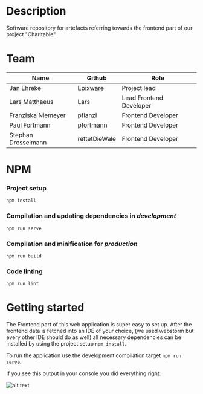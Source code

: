 # Description
Software repository for artefacts referring towards the frontend part of our project "Charitable".

# Team
Name | Github | Role
------------ | ------------ | ------------
Jan Ehreke | Epixware | Project lead
Lars Matthaeus | Lars | Lead Frontend Developer
Franziska Niemeyer | pflanzi | Frontend Developer
Paul Fortmann | pfortmann | Frontend Developer
Stephan Dresselmann | rettetDieWale | Frontend Developer

# NPM

### Project setup
```
npm install
```

### Compilation and updating dependencies in *development*
```
npm run serve
```

### Compilation and minification for *production*
```
npm run build
```

### Code linting
````
npm run lint
````

# Getting started
The Frontend part of this web application is super easy to set up.
After the frontend data is fetched into an IDE of your choice, (we used webstorm but every other IDE should do as well)
all necessary dependencies can be installed by using the project setup ````npm install````.

To run the application use the development compilation target ````npm run serve````.

If you see this output in your console you did everything right:

![alt text](https://cdn.discordapp.com/attachments/606580413669834891/870564198420213820/console.png)




